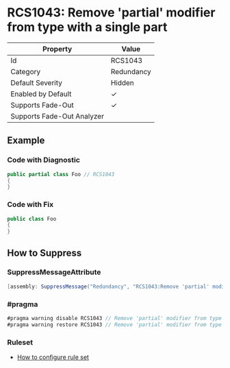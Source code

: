 # RCS1043: Remove 'partial' modifier from type with a single part

| Property | Value |
| -------- | ----- |
| Id | RCS1043 |
| Category | Redundancy |
| Default Severity | Hidden |
| Enabled by Default | &#x2713; |
| Supports Fade\-Out | &#x2713; |
| Supports Fade\-Out Analyzer |  |

## Example

### Code with Diagnostic

```csharp
public partial class Foo // RCS1043
{
}
```

### Code with Fix

```csharp
public class Foo
{
}
```

## How to Suppress

### SuppressMessageAttribute

```csharp
[assembly: SuppressMessage("Redundancy", "RCS1043:Remove 'partial' modifier from type with a single part.", Justification = "<Pending>")]
```

### \#pragma

```csharp
#pragma warning disable RCS1043 // Remove 'partial' modifier from type with a single part.
#pragma warning restore RCS1043 // Remove 'partial' modifier from type with a single part.
```

### Ruleset

* [How to configure rule set](../HowToConfigureAnalyzers.md)
